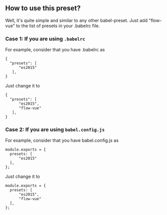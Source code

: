 ## How to use this preset?
Well, it's quite simple and similar to any other babel-preset.
Just add "flow-vue" to the list of presets in your .babelrc file.

### Case 1: If you are using `.babelrc`
For example, consider that you have .babelrc as 
```
{
  "presets": [
      "es2015"
   ],
}
```

Just change it to
```
{
  "presets": [
      "es2015", 
      "flow-vue"
   ],
}
```

### Case 2: If you are using `babel.config.js`
For example, consider that you have babel.config.js as
```
module.exports = {
  presets: [
      "es2015"
  ],
};
```
Just change it to 
```
module.exports = {
  presets: [
      "es2015", 
      "flow-vue"
  ],
};
```
